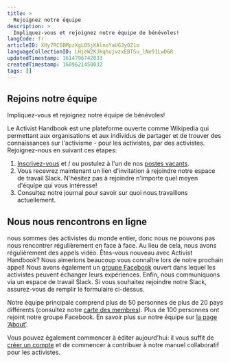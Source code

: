 ```yaml
---
title: >
  Rejoignez notre équipe
description: >
  Impliquez-vous et rejoignez notre équipe de bénévoles!
langCode: fr
articleID: XHy7RC6BMpzXgL05jKAlnoYaUGJyOZ1o
languageCollectionID: LHjeW2KJkqhujvzxEBTSu_lNe91LwD6R
updatedTimestamp: 1614796742033
createdTimestamp: 1609621450032
tags: []
---
```


## Rejoins notre équipe

Impliquez-vous et rejoignez notre équipe de bénévoles!

Le Activist Handbook est une plateforme ouverte comme Wikipedia qui permettant aux organisations et aux individus de partager et de trouver des connaissances sur l'activisme - pour les activistes, par des activistes. Rejoignez-nous en suivant ces étapes:

1.  [Inscrivez-vous](https://mailchi.mp/activisthandbook/join) et / ou postulez à l'un de nos [postes vacants](/vacancies).
2.  Vous recevrez maintenant un lien d'invitation à rejoindre notre espace de travail Slack. N'hésitez pas à rejoindre n'importe quel moyen d'équipe qui vous intéresse!
3.  Consultez notre journal pour savoir sur quoi nous travaillons actuellement.

<div></div>

## Nous nous rencontrons en ligne

nous sommes des activistes du monde entier, donc nous ne pouvons pas nous rencontrer régulièrement en face à face. Au lieu de cela, nous avons régulièrement des appels vidéo. Êtes-vous nouveau avec Activist Handbook? Nous aimerions beaucoup vous connaître lors de notre prochain appel! Nous avons également un [groupe Facebook](https://www.facebook.com/groups/activisthandbook/) ouvert dans lequel les activistes peuvent échanger leurs expériences. Enfin, nous communiquons via un espace de travail Slack. Si vous souhaitez rejoindre notre Slack, assurez-vous de remplir le formulaire ci-dessus.

Notre équipe principale comprend plus de 50 personnes de plus de 20 pays différents (consultez notre [carte des membres](/map)). Plus de 100 personnes ont rejoint notre groupe Facebook. En savoir plus sur notre équipe sur [la page ‘About’](/about).

Vous pouvez également commencer à éditer aujourd'hui: il vous suffit de [créer un compte](/login) et de commencer à contribuer à notre manuel collaboratif pour les activistes.